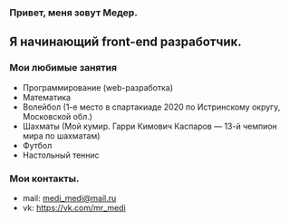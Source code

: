 ### Привет, меня зовут Медер.
## Я начинающий front-end разработчик.

### Мои любимые занятия 
* Программирование (web-разработка)
* Математика
* Волейбол (1-е место в спартакиаде 2020 по Истринскому округу, Московской обл.)
* Шахматы (Мой кумир. Гарри Кимович Каспаров — 13-й чемпион мира по шахматам)
* Футбол
* Настольный теннис

### Мои контакты.

* mail: medi_medi@mail.ru
* vk: https://vk.com/mr_medi
